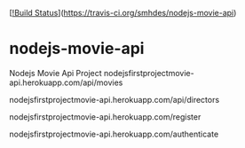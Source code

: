 [[!Build Status](https://travis-ci.org/smhdes/nodejs-movie-api.svg)](https://travis-ci.org/smhdes/nodejs-movie-api)
# nodejs-movie-api
Nodejs Movie Api Project
nodejsfirstprojectmovie-api.herokuapp.com/api/movies

nodejsfirstprojectmovie-api.herokuapp.com/api/directors

nodejsfirstprojectmovie-api.herokuapp.com/register

nodejsfirstprojectmovie-api.herokuapp.com/authenticate